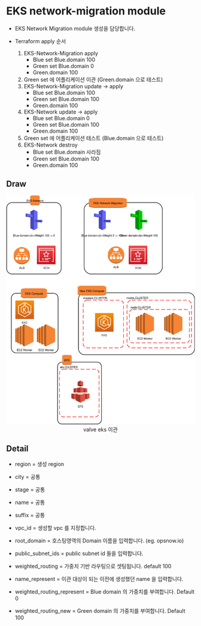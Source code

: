 # EKS network-migration module

* EKS Network Migration module 생성을 담당합니다.

* Terraform apply 순서
  1. EKS-Network-Migration apply
      * Blue set Blue.domain 100
      * Green set Blue.domain 0
      * Green.domain 100
  1. Green set 에 어플리케이션 이관 (Green.domain 으로 테스트)
  1. EKS-Network-Migration update -> apply
      * Blue set Blue.domain 100
      * Green set Blue.domain 100
      * Green.domain 100
  1. EKS-Network update -> apply
      * Blue set Blue.domain 0
      * Green set Blue.domain 100
      * Green.domain 100
  1. Green set 에 어플리케이션 테스트 (Blue.domain 으로 테스트)
  1. EKS-Network destroy
      * Blue set Blue.domain 사라짐
      * Green set Blue.domain 100
      * Green.domain 100

## Draw

<span style="display:block;text-align:center">![](./img/img-draw-valve-eks-4steps-migration.svg)</span>
<span style="display:block;text-align:center">valve eks 이관</span>

## Detail

* region = 생성 region
* city   = 공통
* stage  = 공통
* name   = 공통
* suffix = 공통

* vpc_id = 생성할 vpc 를 지정합니다.

* root_domain = 호스팅영역의 Domain 이름을 입력합니다. (eg. opsnow.io)

* public_subnet_ids = public subnet id 들을 입력합니다.

* weighted_routing = 가중치 기반 라우팅으로 셋팅됩니다. default 100

* name_represent = 이관 대상이 되는 이전에 생성했던 name 을 입력합니다.

* weighted_routing_represent = Blue domain 의 가중치를 부여합니다. Default 0
* weighted_routing_new = Green domain 의 가중치를 부여합니다. Default 100
